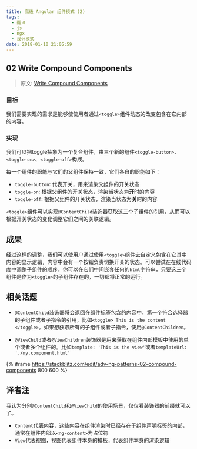```yaml
---
title: 高级 Angular 组件模式 (2)
tags:
  - 翻译
  - js
  - ngx
  - 设计模式
date: 2018-01-10 21:05:59
---
```



## 02 Write Compound Components

> 原文: [Write Compound Components](https://blog.angularindepth.com/write-compound-components-1001449c67f0)

### 目标
我们需要实现的需求是能够使使用者通过``<toggle>``组件动态的改变包含在它内部的内容。

### 实现
我们可以把toggle抽象为一个复合组件，由三个新的组件``<toggle-button>``、``<toggle-on>``、``<toggle-off>``构成。

每一个组件的职能与它们的父组件保持一致，它们各自的职能如下：
* ``toggle-button``: 代表开关，用来渲染父组件的开关状态
* ``toggle-on``: 根据父组件的开关状态，渲染当状态为**开**时的内容
* ``toggle-off``: 根据父组件的开关状态，渲染当状态为**关**时的内容

``<toggle>``组件可以实现``@ContentChild``装饰器获取这三个子组件的引用，从而可以根据开关状态的变化调整它们之间的关联逻辑。

## 成果
经过这样的调整，我们可以使用户通过使用``<toggle>``组件去自定义包含在它其中内容的显示逻辑，内容中会有一个按钮负责切换开关的状态。可以尝试在在线代码库中调整子组件的顺序，你可以在它们中间嵌套任何的``html``字符串，只要这三个组件是作为``<toggle>``的子组件存在的，一切都将正常的运行。

## 相关话题
* ``@ContentChild``装饰器将会返回在组件标签包含的内容中，第一个符合选择器的子组件或者子指令的引用，比如``<toggle> This is the content </toggle>``。如果想获取所有的子组件或者子指令，使用``@ContentChildren``。

* ``@ViewChild``或者``@ViewChildren``装饰器是用来获取在组件内部模板中使用的单个或者多个组件的。比如``template: 'This is the view'``或者``templateUrl: './my.component.html'``

{% iframe https://stackblitz.com/edit/adv-ng-patterns-02-compound-components
800 600  %}

## 译者注
我认为分别``@ContentChild``和``@ViewChild``的使用场景，仅仅看装饰器的前缀就可以了。
* ``Content``代表内容，这些内容在组件渲染时已经存在于组件声明标签的内部，通常在组件内部以``<ng-content>``为占位符
* ``View``代表视图，视图代表组件本身的模板，代表组件本身的渲染逻辑
